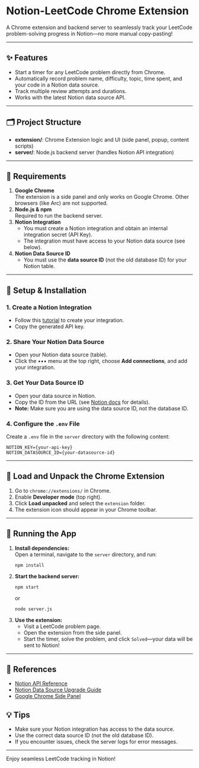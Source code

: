 # Notion-LeetCode Chrome Extension

A Chrome extension and backend server to seamlessly track your LeetCode problem-solving progress in Notion—no more manual copy-pasting!

---

## ✨ Features

- Start a timer for any LeetCode problem directly from Chrome.
- Automatically record problem name, difficulty, topic, time spent, and your code in a Notion data source.
- Track multiple review attempts and durations.
- Works with the latest Notion data source API.

---

## 🗂️ Project Structure

- **extension/**: Chrome Extension logic and UI (side panel, popup, content scripts)
- **server/**: Node.js backend server (handles Notion API integration)

---

## 🚦 Requirements

1. **Google Chrome**  
   The extension is a side panel and only works on Google Chrome. Other browsers (like Arc) are not supported.
2. **Node.js & npm**  
   Required to run the backend server.
3. **Notion Integration**  
   - You must create a Notion integration and obtain an internal integration secret (API Key).
   - The integration must have access to your Notion data source (see below).
4. **Notion Data Source ID**  
   - You must use the **data source ID** (not the old database ID) for your Notion table.

---

## 🔗 Setup & Installation

### 1. Create a Notion Integration

- Follow this [tutorial](https://developers.notion.com/docs/create-a-notion-integration) to create your integration.
- Copy the generated API key.

### 2. Share Your Notion Data Source

- Open your Notion data source (table).
- Click the ••• menu at the top right, choose **Add connections**, and add your integration.

### 3. Get Your Data Source ID

- Open your data source in Notion.
- Copy the ID from the URL (see [Notion docs](https://developers.notion.com/docs/upgrade-guide-2025-09-03) for details).
- **Note:** Make sure you are using the data source ID, not the database ID.

### 4. Configure the `.env` File

Create a `.env` file in the `server` directory with the following content:
```
NOTION_KEY={your-api-key}
NOTION_DATASOURCE_ID={your-datasource-id}
```

---

## 🧩 Load and Unpack the Chrome Extension

1. Go to `chrome://extensions/` in Chrome.
2. Enable **Developer mode** (top right).
3. Click **Load unpacked** and select the `extension` folder.
4. The extension icon should appear in your Chrome toolbar.

---

## 🚀 Running the App

1. **Install dependencies:**  
   Open a terminal, navigate to the `server` directory, and run:
   ```
   npm install
   ```
2. **Start the backend server:**  
   ```
   npm start
   ```
   or
   ```
   node server.js
   ```
3. **Use the extension:**  
   - Visit a LeetCode problem page.
   - Open the extension from the side panel.
   - Start the timer, solve the problem, and click `Solved`—your data will be sent to Notion!

---

## 📝 References

- [Notion API Reference](https://developers.notion.com/reference/intro)
- [Notion Data Source Upgrade Guide](https://developers.notion.com/docs/upgrade-guide-2025-09-03)
- [Google Chrome Side Panel](https://developer.chrome.com/docs/extensions/reference/api/sidePanel)

## 💡 Tips

- Make sure your Notion integration has access to the data source.
- Use the correct data source ID (not the old database ID).
- If you encounter issues, check the server logs for error messages.

---

Enjoy seamless LeetCode tracking in Notion!
